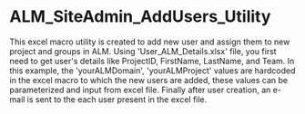 # ALM_SiteAdmin_AddUsers_Utility

This excel macro utility is created to add new user and assign them to new project and groups in ALM.
Using 'User_ALM_Details.xlsx' file, you first need to get user's details like ProjectID, FirstName, LastName, and Team.
In this example, the 'yourALMDomain', 'yourALMProject' values are hardcoded in the excel macro to which the new users are added, these values can be parameterized and input from excel file.
Finally after user creation, an e-mail is sent to the each user present in the excel file.
